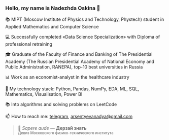 ### Hello, my name is Nadezhda Oskina 👋

:books: MIPT (Moscow Institute of Physics and Technology, Phystech) student in Applied Mathematics and Computer Science

:computer: Successfully completed «Data Science Specialization» with Diploma of professional retraining

:mortar_board: Graduate of the Faculty of Finance and Banking of The Presidential Academy (The Russian Presidential Academy of National Economy and Public Administration, RANEPA), top-10 best universities in Russia

:bar_chart: Work as an economist-analyst in the healthcare industry

:open_file_folder: My technology stack: Python, Pandas, NumPy, EDA, ML, SQL, Mathematics, Visualisation, Power BI

:books: Into algorithms and solving problems on LeetCode

📫 How to reach me: [telegram](https://t.me/nadarsa), arsentyevanadya@gmail.com

> 📜 *Sapere aude* — **Дерзай знать**  
> <sub>Девиз Московского физико-технического института</sub>

<!--
**Nadarsa/Nadarsa** is a ✨ _special_ ✨ repository because its `README.md` (this file) appears on your GitHub profile.

Here are some ideas to get you started:

- 🔭 I’m currently working on ...
- 🌱 I’m currently learning ...
- 👯 I’m looking to collaborate on ...
- 🤔 I’m looking for help with ...
- 💬 Ask me about ...
- 📫 How to reach me: ...
- 😄 Pronouns: ...
- ⚡ Fun fact: ...
-->
